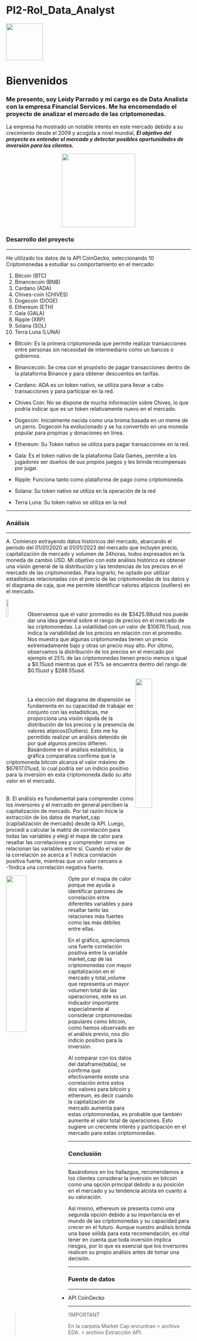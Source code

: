 # PI2-Rol_Data_Analyst

<div aling="left">
     <img src = "https://github.com/Leidypv/PI2-Rol_Data_Analyst/assets/122382146/1879ba47-691f-4e11-a78e-ecc7365b5f5d" width="100"/>
</div>

<div aling="center">
     <h1 aling="center"> Bienvenidos</h1>
     <h3 aling="center"> Me presento, soy Leidy Parrado y mi cargo es de Data Analista con la empresa Financial Services. Me ha encomendado el proyecto de analizar el mercado de las criptomonedas.</h3>
</div>
      
La empresa ha mostrado un notable interés en este mercado debido a su crecimiento desde el 2009 y acogida a nivel mundial, ***El objetivo del proyecto es entender el mercado y detectar posibles oportunidades de inversión para 
los clientes.***


 <div align="center" >
    <img width="200" src="https://media.giphy.com/media/3LKQGIc48tdE5uyZlU/giphy.gif">
</div>


### Desarrollo del proyecto
---

He utilizado los datos de la API CoinGecko, seleccionando 10 Criptomonedas a estudiar su comportamiento en el mercado: 
   
1.	Bitcoin (BTC)
2.	Binancecoin (BNB)
3.	Cardano (ADA)
4.	Chives-coin (CHIVES)
5.	Dogecoin (DOGE)
6.	Ethereum (ETH)
7.	Gala (GALA)
8.	Ripple (XRP)
9.	Solana (SOL)
10.	Terra Luna (LUNA)
    
- Bitcoin: Es la primera criptomoneda que permite realizar transacciones entre personas sin necesidad de intermediario como un bancos o gobiernos.

- Binancecoin: Se crea con el propósito de pagar transacciones dentro de la plataforma Binance y para obtener descuentos en tarifas.

- Cardano: ADA es un token nativo, se utiliza para llevar a cabo transacciones y para participar en la red. 

- Chives Coin: No se dispone de mucha información sobre Chives, lo que podría indicar que es un token relativamente nuevo en el mercado.

- Dogecoin: Inicialmente nacida como una broma basada en un meme de un perro. Dogecoin ha evolucionado y se ha convertido en una moneda popular para propinas y donaciones en línea.

- Ethereum: Su Token nativo se utiliza para pagar transacciones en la red.

- Gala: Es el token nativo de la plataforma Gala Games, permite a los jugadores ser dueños de sus propios juegos y les brinda recompensas por jugar.

- Ripple: Funciona tanto como plataforma de pago como criptomoneda.

- Solana: Su token nativo se utiliza en la operación de la red
  
- Terra Luna: Su token nativo se utiliza en la red
    
---

### Análisis 
---

A.   Comienzo extrayendo datos históricos del mercado, abarcando el periodo del 01/01/2020 al 01/01/2023 del mercado que incluyen precio, capitalización de mercado y volumen de 24horas, todos expresados en la moneda de cambio USD. 
Mi objetivo con este análisis histórico es obtener una visión general de la distribución y las tendencias de los precios en el mercado de las criptomonedas. Para lograrlo, he optado por utilizar estadísticas relacionadas con el precio de las criptomonedas de los datos y el diagrama de caja, que me permite identificar valores atípicos (outliers) en el mercado.

<img align="left" width="11%" src="https://github.com/Leidypv/PI2-Rol_Data_Analyst/assets/122382146/897d6051-cdee-4e7e-9861-4de0359f1e58">  <br/>

Observamos que el valor promedio es de $3425.98usd nos puede dar una idea general sobre el rango de precios en el mercado de las criptomonedas. La volatilidad con un valor de $10676.11usd, nos indica la variabilidad de los precios en relación con el promedio. Nos muestra que algunas criptomonedas tienen un precio extremadamente bajo y otras un precio muy alto. Por último, observamos la distribución de los precios en el mercado por ejemplo el 25% de las criptomonedas tienen precio menos o igual a $0.15usd mientras que el 75% se encuentra dentro del rango de $0.15usd y $288.55usd.

 <img align="right" width="30%" src="https://github.com/Leidypv/PI2-Rol_Data_Analyst/assets/122382146/d5e08ee2-f77c-447a-b246-89de61964df0">  <br/>  <br/>

La elección del diagrama de dispensión se fundamenta en su capacidad de trabajar en conjunto con las estadísticas, me proporciona una visión rápida de la distribución de los precios y la presencia de valores atípicos(Outliers). Esto me ha permitido realizar un análisis detenido de por qué algunos precios difieren. 
Basándome en el análisis estadístico, la gráfica comparativa confirma que la criptomoneda bitcoin alcanza el valor máximo de $67617.01usd, lo cual podría ser un indicio positivo para la inversión en esta criptomoneda dado su alto valor en el mercado.<br/> <br/>


B.   El análisis es fundamental para comprender como los inversores y el mercado en general perciben la capitalización de mercado. Por tal razón Inicie la extracción de los datos de market_cap (capitalización de mercado) desde la API. 
Luego, procedí a calcular la matriz de correlación para todas las variables y elegí el mapa de calor para resaltar las correlaciones y comprender como se relacionan las variables entre sí. Cuando el valor de la correlación se acerca a 1 indica correlación positiva fuerte, mientras que un valor cercano a -1indica una correlación negativa fuerte. 

 <img align="left" width="33%" src="https://github.com/Leidypv/PI2-Rol_Data_Analyst/assets/122382146/2a004315-6c9e-4abd-a780-37a69906dada">

Opte por el mapa de calor porque me ayuda a identificar patrones de correlación entre diferentes variables y para resaltar tanto las relaciones más fuertes como las más débiles entre ellas. 

En el gráfico, apreciamos una fuerte correlación positiva entre la variable market_cap de las criptomonedas con mayor capitalización en el mercado y total_volume que representa un mayor volumen total de las operaciones, este es un indicador importante especialmente al considerar criptomonedas populares como bitcoin, como hemos observado en el análisis previo, nos dio indicio positivo para la inversión. 

Al comparar con los datos del dataframe(tabla), se confirma que efectivamente existe una correlación entre estos dos valores para bitcoin y ethereum, es decir cuando la capitalización de mercado aumenta para estas criptomonedas, es probable que también aumente el valor total de operaciones. Esto sugiere un creciente interés y participación en el mercado para estas criptomonedas.  

---

### Conclusión
---

Basándonos en los hallazgos, recomendamos a los clientes considerar la inversión en bitcoin como una opción principal debido a su posición en el mercado y su tendencia alcista en cuanto a su valoración.

Así mismo, ethereum se presenta como una segunda opción debido a su importancia en el mundo de las criptomonedas y su capacidad para crecer en el futuro.
Aunque nuestro análisis brinda una base sólida para esta recomendación, es vital tener en cuenta que toda inversión implica riesgos, por lo que es esencial que los inversores realicen su propio análisis antes de tomar una decisión. 

---

### Fuente de datos
---

- API CoinGecko

---

>!IMPORTANT
>
>En la carpeta Market Cap encuntran > archivo EDA. > archivo Extracción API.

